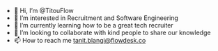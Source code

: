 - 👋 Hi, I’m @TitouFlow
- 👀 I’m interested in Recruitment and Software Engineering
- 🌱 I’m currently learning how to be a great tech recruiter
- 💞️ I’m looking to collaborate with kind people to share our knowledge
- 📫 How to reach me tanit.blangi@flowdesk.co

<!---
TitouFlow/TitouFlow is a ✨ special ✨ repository because its `README.md` (this file) appears on your GitHub profile.
You can click the Preview link to take a look at your changes.
--->
